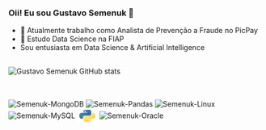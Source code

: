 ### Oii! Eu sou Gustavo Semenuk 👋

- 🔭 Atualmente trabalho como Analista de Prevenção a Fraude no PicPay
- 🌱 Estudo Data Science na FIAP
- Sou entusiasta em Data Science & Artificial Intelligence

 ##
 
![Gustavo Semenuk GitHub stats](https://github-readme-stats.vercel.app/api?username=Gustavo-Semenuk&show_icons=true)
 ##

 ##
<div style="display: inline_block"><br>

  <img align="center" alt="Semenuk-MongoDB" height="30" width="40" src="https://cdn.jsdelivr.net/gh/devicons/devicon/icons/mongodb/mongodb-plain-wordmark.svg" />
  <img align="center" alt="Semenuk-Pandas" height="30" width="40" src="https://cdn.jsdelivr.net/gh/devicons/devicon/icons/pandas/pandas-original-wordmark.svg" />
  <img align="center" alt="Semenuk-Linux" height="30" width="40" src="https://cdn.jsdelivr.net/gh/devicons/devicon/icons/linux/linux-original.svg" />
  <img align="center" alt="Semenuk-MySQL" height="30" width="40" src="https://cdn.jsdelivr.net/gh/devicons/devicon/icons/mysql/mysql-original-wordmark.svg" />
  <img align="center" alt="Semenuk-Python" height="30" width="40" src="https://raw.githubusercontent.com/devicons/devicon/master/icons/python/python-original.svg">
  <img align="center" alt="Semenuk-Oracle" height="30" width="40" src="https://cdn.jsdelivr.net/gh/devicons/devicon/icons/oracle/oracle-original.svg" /> 
</div>





